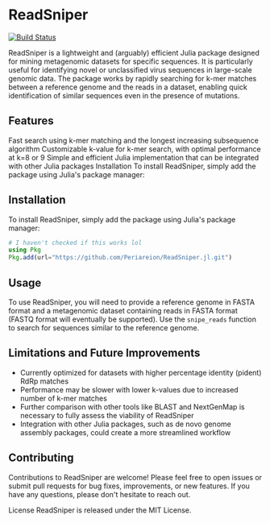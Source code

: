 # ReadSniper

[![Build Status](https://github.com/Periareion/ReadSniper.jl/actions/workflows/CI.yml/badge.svg?branch=master)](https://github.com/Periareion/ReadSniper.jl/actions/workflows/CI.yml?query=branch%3Amaster)

ReadSniper is a lightweight and (arguably) efficient Julia package designed for mining metagenomic datasets for specific sequences. It is particularly useful for identifying novel or unclassified virus sequences in large-scale genomic data. The package works by rapidly searching for k-mer matches between a reference genome and the reads in a dataset, enabling quick identification of similar sequences even in the presence of mutations.

## Features
Fast search using k-mer matching and the longest increasing subsequence algorithm
Customizable k-value for k-mer search, with optimal performance at k=8 or 9
Simple and efficient Julia implementation that can be integrated with other Julia packages
Installation
To install ReadSniper, simply add the package using Julia's package manager:

## Installation
To install ReadSniper, simply add the package using Julia's package manager:
```julia
# I haven't checked if this works lol
using Pkg
Pkg.add(url="https://github.com/Periareion/ReadSniper.jl.git")
```

## Usage
To use ReadSniper, you will need to provide a reference genome in FASTA format and a metagenomic dataset containing reads in FASTA format (FASTQ format will eventually be supported). Use the `snipe_reads` function to search for sequences similar to the reference genome.

## Limitations and Future Improvements
- Currently optimized for datasets with higher percentage identity (pident) RdRp matches
- Performance may be slower with lower k-values due to increased number of k-mer matches
- Further comparison with other tools like BLAST and NextGenMap is necessary to fully assess the viability of ReadSniper
- Integration with other Julia packages, such as de novo genome assembly packages, could create a more streamlined workflow

## Contributing
Contributions to ReadSniper are welcome! Please feel free to open issues or submit pull requests for bug fixes, improvements, or new features. If you have any questions, please don't hesitate to reach out.

License
ReadSniper is released under the MIT License.
